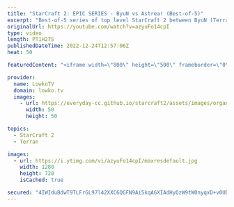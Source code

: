 ```yaml
---
title: "StarCraft 2: EPIC SERIES - ByuN vs Astrea! (Best-of-5)"
excerpt: "Best-of-5 series of top level StarCraft 2 between ByuN (Terran) and Astrea (Protoss). This series is one of the best games of SC2 that was played during HomeStory Cup 22.  Upcoming balance changes: https://youtu.be/y87c1xp3I3Q  Support my work on Patreon: https://www.patreon.com/lowkotv Become a YouTube"
originalUrl: https://youtube.com/watch?v=azyuFo14cpI
type: video
length: PT1H27S
publishedDateTime: 2022-12-24T12:57:06Z
heat: 50

featuredContent: "<iframe width=\"800\" height=\"500\" frameborder=\"0\" src=\"https://www.youtube.com/embed/azyuFo14cpI\" allow=\"accelerometer; autoplay; encrypted-media; gyroscope; picture-in-picture\" allowfullscreen></iframe>"

provider:
  name: LowkoTV
  domain: lowko.tv
  images:
    - url: https://everyday-cc.github.io/starcraft2/assets/images/organizations/lowko.tv-50x50.jpg
      width: 50
      height: 50

topics:
  - StarCraft 2
  - Terran

images:
  - url: https://i.ytimg.com/vi/azyuFo14cpI/maxresdefault.jpg
    width: 1280
    height: 720
    isCached: true

secured: "4IWIduBdwT9TLFrGL97l42XXC6QGFN9Ai5kqA6XIAdHyQzW9tW0nyqxD+v0UDXy05EmXDoGkTmwPXx5PtJKa9HSM5t9pc3crV1btERceodY8/JgM2ekWAaPxYJ+zvI+jzLRlnNSY48NmKkbPOnCBc29KKe7QhTH3y/lFyWih/T5zANXR0/1Sdia9/hi4eUrhO3gVlzYHLvhGYf5l8CHovVe28ZUXnQBhr0G+wGExYLXNwbLUS2tU2clHsZCkH7L4jsc/ju76xjS4vIu9QGGXTH5VuXyzSRKLJ/DkrCdYZX4U8jht6lIKuDHJtzr4GqfrsucgMnxCZP9nX2PuLOaLNmsaBT+SMs9Lf4iC097e4EcyxPAyYtVD9VBMerBwbkyTw70t8CTIjJrKAbo6yrkb7E1nKqbsWLMPpDgQvFIX3bk=;uAI75DyNvU5PqU0bEj6zAA=="
---
```


